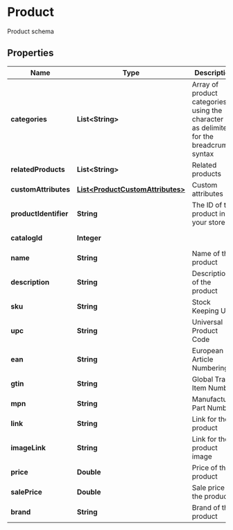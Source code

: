 

# Product

Product schema

## Properties

| Name | Type | Description | Notes |
|------------ | ------------- | ------------- | -------------|
|**categories** | **List&lt;String&gt;** | Array of product categories, using the character &#39;&gt;&#39; as delimiter for the breadcrumb                                 syntax |  [optional] |
|**relatedProducts** | **List&lt;String&gt;** | Related products |  [optional] |
|**customAttributes** | [**List&lt;ProductCustomAttributes&gt;**](ProductCustomAttributes.md) | Custom attributes |  [optional] |
|**productIdentifier** | **String** | The ID of the product in your store |  [optional] |
|**catalogId** | **Integer** |  |  [optional] [readonly] |
|**name** | **String** | Name of the product |  [optional] |
|**description** | **String** | Description of the product |  [optional] |
|**sku** | **String** | Stock Keeping Unit |  [optional] |
|**upc** | **String** | Universal Product Code |  [optional] |
|**ean** | **String** | European Article Numbering |  [optional] |
|**gtin** | **String** | Global Trade Item Number |  [optional] |
|**mpn** | **String** | Manufacturer Part Number |  [optional] |
|**link** | **String** | Link for the product |  [optional] |
|**imageLink** | **String** | Link for the product image |  [optional] |
|**price** | **Double** | Price of the product |  [optional] |
|**salePrice** | **Double** | Sale price of the product |  [optional] |
|**brand** | **String** | Brand of the product |  [optional] |



